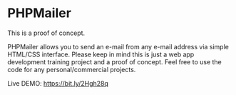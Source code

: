 # PHPMailer

This is a proof of concept.

PHPMailer allows you to send an e-mail from any e-mail address via simple HTML/CSS interface.
Please keep in mind this is just a web app development training project and a proof of concept.
Feel free to use the code for any personal/commercial projects.

Live DEMO: https://bit.ly/2Hgh28q


